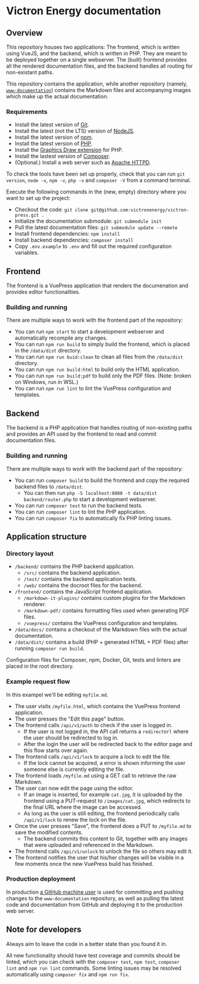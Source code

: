 # Victron Energy documentation

## Overview
This repository houses two applications: The frontend, which is written using
VueJS, and the backend, which is written in PHP. They are meant to be deployed
together on a single webserver. The (built) frontend provides all the rendered
documentation files, and the backend handles all routing for non-existant paths.

This repository contains the application, while another repository (namely,
[`www-documentation`](https://github.com/victronenergy/www-documentation))
contains the Markdown files and accompanying images which make up the actual
documentation.

### Requirements
 - Install the latest version of [Git](https://git-scm.com/downloads/).
 - Install the latest (not the LTS) version of [NodeJS](https://nodejs.org/en/download/current/).
 - Install the latest version of [npm](https://www.npmjs.com/package/npm).
 - Install the latest version of [PHP](https://secure.php.net/downloads.php).
 - Install the [Graphics Draw extension](https://secure.php.net/manual/en/image.installation.php) for PHP.
 - Install the lastest version of [Composer](https://getcomposer.org/download/).
 - (Optional.) Install a web server such as [Apache HTTPD](https://httpd.apache.org/download.cgi).

To check the tools have been set up properly, check that you can run
`git version`, `node -v`, `npm -v`, `php -v` and `composer -V` from a command terminal.

Execute the following commands in the (new, empty) directory where you want to set up the project:

 - Checkout the code: `git clone git@github.com:victronenergy/victron-press.git .`
 - Initialize the documentation submodule: `git submodule init`
 - Pull the latest documentation files: `git submodule update --remote`
 - Install frontend dependencies: `npm install`
 - Install backend dependencies: `composer install`
 - Copy `.env.example` to `.env` and fill out the required configuration variables.

## Frontend
The frontend is a VuePress application that renders the documenation and
provides editor functionalities.

### Building and running
There are multiple ways to work with the frontend part of the repository:

 - You can run `npm start` to start a development webserver and automatically recompile any changes.
 - You can run `npm run build` to simply build the frontend, which is placed in the `/data/dist` directory.
 - You can run `npm run buid:clean` to clean all files from the `/data/dist` directory.
 - You can run `npm run build:html` to build only the HTML application.
 - You can run `npm run build:pdf` to build only the PDF files. (Note: broken on Windows, run in WSL.)
 - You can run `npm run lint` to lint the VuePress configuration and templates.

## Backend
The backend is a PHP application that handles routing of non-existing paths and
provides an API used by the frontend to read and commit documentation files.

### Building and running
There are multiple ways to work with the backend part of the repository:

 - You can run `composer build` to build the frontend and copy the required backend files to `/data/dist`.
   - You can then run `php -S localhost:8080 -t data/dist backend/router.php` to start a development webserver.
 - You can run `composer test` to run the backend tests.
 - You can run `composer lint` to lint the PHP application.
 - You can run `composer fix` to automatically fix PHP linting issues.

## Application structure
### Directory layout
 - `/backend/` contains the PHP backend application.
   - `/src/` contains the backend application.
   - `/test/` contains the backend application tests.
   - `/web/` contains the docroot files for the backend.
 - `/frontend/` contains the JavaScript frontend application.
   - `/markdown-it-plugins/` contains custom plugins for the Markdown renderer.
   - `/markdown-pdf/` contains formatting files used when generating PDF files.
   - `/vuepress/` contains the VuePress configuration and templates.
 - `/data/docs/` contains a checkout of the Markdown files with the actual documentation.
 - `/data/dist/` contains a build (PHP + generated HTML + PDF files) after running `composer run build`.

Configuration files for Composer, npm, Docker, Git, tests and linters are placed
in the root directory.

### Example request flow
In this exampel we'll be editing `myfile.md`.
 - The user visits `/myfile.html`, which contains the VuePress frontend application.
 - The user presses the "Edit this page" button.
 - The frontend calls `/api/v1/auth` to check if the user is logged in.
   - If the user is not logged in, the API call returns a `redirectUrl` where
     the user should be redirected to log in.
   - After the login the user will be redirected back to the editor page and
     this flow starts over again.
 - The frontend calls `/api/v1/lock` to acquire a lock to edit the file.
   - If the lock cannot be acquired, a error is shown informing the user
     someone else is currently editing the file.
 - The frontend loads `/myfile.md` using a GET call to retrieve the raw
   Markdown.
 - The user can now edit the page using the editor.
   - If an image is inserted, for example `cat.jpg`, it is uploaded by the
     frontend using a PUT-request to `/images/cat.jpg`, which redirects to the
     final URL where the image can be accessed.
   - As long as the user is still editing, the frontend periodically calls
     `/api/v1/lock` to renew the lock on the file.
 - Once the user presses "Save", the frontend does a PUT to `/myfile.md` to
   save the modified contents.
   - The backend commits this content to Git, together with any images that
     were uploaded and referenced in the Markdown.
 - The frontend calls `/api/v1/unlock` to unlock the file so others may edit it.
 - The frontend notifies the user that his/her changes will be visible in a few
   moments once the new VuePress build has finished.

### Production deployment
In production [a GitHub machine user](https://github.com/VictronPress) is used
for committing and pushing changes to the `www-documentation` repository, as
well as pulling the latest code and documentation from GitHub and deploying it
to the production web server.

## Note for developers
Always aim to leave the code in a better state than you found it in.

All new functionality should have test coverage and commits should be linted,
which you can check with the `composer test`, `npm test`, `composer lint` and
`npm run lint` commands. Some linting issues may be resolved automatically
using `composer fix` and `npm run fix`.
